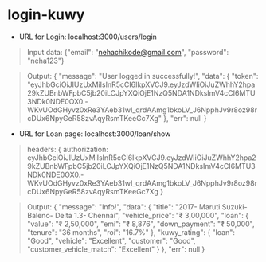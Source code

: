 # login-kuwy

* URL for Login: localhost:3000/users/login

> Input data: {"email": "nehachikode@gmail.com",
               "password": "neha123"}
            
> Output: {
    "message": "User logged in successfully!",
    "data": {
        "token": "eyJhbGciOiJIUzUxMiIsInR5cCI6IkpXVCJ9.eyJzdWIiOiJuZWhhY2hpa29kZUBnbWFpbC5jb20iLCJpYXQiOjE1NzQ5NDA1NDksImV4cCI6MTU3NDk0NDE0OX0.-WKvUOdGHyvz0xRe3YAeb31wI_qrdAAmg1bkoLV_J6NpphJv9r8oz98rcDUx6NpyGeR58zvAqyRsmTKeeGc7Xg"
    },
    "err": null
}


* URL for Loan page: localhost:3000/loan/show

> headers: {
authorization: eyJhbGciOiJIUzUxMiIsInR5cCI6IkpXVCJ9.eyJzdWIiOiJuZWhhY2hpa29kZUBnbWFpbC5jb20iLCJpYXQiOjE1NzQ5NDA1NDksImV4cCI6MTU3NDk0NDE0OX0.-WKvUOdGHyvz0xRe3YAeb31wI_qrdAAmg1bkoLV_J6NpphJv9r8oz98rcDUx6NpyGeR58zvAqyRsmTKeeGc7Xg
}


> Output: {
    "message": "Info!",
    "data": {
        "title": "2017- Maruti Suzuki- Baleno- Delta 1.3- Chennai",
        "vehicle_price": "₹ 3,00,000",
        "loan": {
            "value": "₹ 2,50,000",
            "emi": "₹ 8,876",
            "down_payment": "₹ 50,000",
            "tenure": "36 months",
            "roi": "16.7%"
        },
        "kuwy_rating": {
            "loan": "Good",
            "vehicle": "Excellent",
            "customer": "Good",
            "customer_vehicle_match": "Excellent"
        }
    },
    "err": null
}

